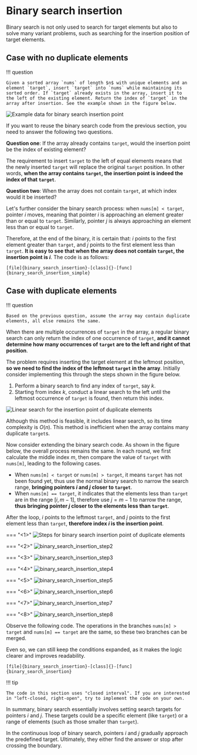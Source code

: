 # Binary search insertion

Binary search is not only used to search for target elements but also to solve many variant problems, such as searching for the insertion position of target elements.

## Case with no duplicate elements

!!! question

    Given a sorted array `nums` of length $n$ with unique elements and an element `target`, insert `target` into `nums` while maintaining its sorted order. If `target` already exists in the array, insert it to the left of the existing element. Return the index of `target` in the array after insertion. See the example shown in the figure below.

![Example data for binary search insertion point](binary_search_insertion.assets/binary_search_insertion_example.png)

If you want to reuse the binary search code from the previous section, you need to answer the following two questions.

**Question one**: If the array already contains `target`, would the insertion point be the index of existing element?

The requirement to insert `target` to the left of equal elements means that the newly inserted `target` will replace the original `target` position. In other words, **when the array contains `target`, the insertion point is indeed the index of that `target`**.

**Question two**: When the array does not contain `target`, at which index would it be inserted?

Let's further consider the binary search process: when `nums[m] < target`, pointer $i$ moves, meaning that pointer $i$ is approaching an element greater than or equal to `target`. Similarly, pointer $j$ is always approaching an element less than or equal to `target`.

Therefore, at the end of the binary, it is certain that: $i$ points to the first element greater than `target`, and $j$ points to the first element less than `target`. **It is easy to see that when the array does not contain `target`, the insertion point is $i$**. The code is as follows:

```src
[file]{binary_search_insertion}-[class]{}-[func]{binary_search_insertion_simple}
```

## Case with duplicate elements

!!! question

    Based on the previous question, assume the array may contain duplicate elements, all else remains the same.

When there are multiple occurrences of `target` in the array, a regular binary search can only return the index of one occurrence of `target`, **and it cannot determine how many occurrences of `target` are to the left and right of that position**.

The problem requires inserting the target element at the leftmost position, **so we need to find the index of the leftmost `target` in the array**. Initially consider implementing this through the steps shown in the figure below.

1. Perform a binary search to find any index of `target`, say $k$.
2. Starting from index $k$, conduct a linear search to the left until the leftmost occurrence of `target` is found, then return this index.

![Linear search for the insertion point of duplicate elements](binary_search_insertion.assets/binary_search_insertion_naive.png)

Although this method is feasible, it includes linear search, so its time complexity is $O(n)$. This method is inefficient when the array contains many duplicate `target`s.

Now consider extending the binary search code. As shown in the figure below, the overall process remains the same. In each round, we first calculate the middle index $m$, then compare the value of `target` with `nums[m]`, leading to the following cases.

- When `nums[m] < target` or `nums[m] > target`, it means `target` has not been found yet, thus use the normal binary search to narrow the search range, **bringing pointers $i$ and $j$ closer to `target`**.
- When `nums[m] == target`, it indicates that the elements less than `target` are in the range $[i, m - 1]$, therefore use $j = m - 1$ to narrow the range, **thus bringing pointer $j$ closer to the elements less than `target`**.

After the loop, $i$ points to the leftmost `target`, and $j$ points to the first element less than `target`, **therefore index $i$ is the insertion point**.

=== "<1>"
    ![Steps for binary search insertion point of duplicate elements](binary_search_insertion.assets/binary_search_insertion_step1.png)

=== "<2>"
    ![binary_search_insertion_step2](binary_search_insertion.assets/binary_search_insertion_step2.png)

=== "<3>"
    ![binary_search_insertion_step3](binary_search_insertion.assets/binary_search_insertion_step3.png)

=== "<4>"
    ![binary_search_insertion_step4](binary_search_insertion.assets/binary_search_insertion_step4.png)

=== "<5>"
    ![binary_search_insertion_step5](binary_search_insertion.assets/binary_search_insertion_step5.png)

=== "<6>"
    ![binary_search_insertion_step6](binary_search_insertion.assets/binary_search_insertion_step6.png)

=== "<7>"
    ![binary_search_insertion_step7](binary_search_insertion.assets/binary_search_insertion_step7.png)

=== "<8>"
    ![binary_search_insertion_step8](binary_search_insertion.assets/binary_search_insertion_step8.png)

Observe the following code. The operations in the branches `nums[m] > target` and `nums[m] == target` are the same, so these two branches can be merged.

Even so, we can still keep the conditions expanded, as it makes the logic clearer and improves readability.

```src
[file]{binary_search_insertion}-[class]{}-[func]{binary_search_insertion}
```

!!! tip

    The code in this section uses "closed interval". If you are interested in "left-closed, right-open", try to implement the code on your own.

In summary, binary search essentially involves setting search targets for pointers $i$ and $j$. These targets could be a specific element (like `target`) or a range of elements (such as those smaller than `target`).

In the continuous loop of binary search, pointers $i$ and $j$ gradually approach the predefined target. Ultimately, they either find the answer or stop after crossing the boundary.
